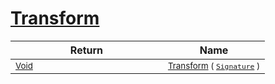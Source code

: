 # [Transform](./RelativeScale-100663789.md)


| Return | Name | 
| --- | --- | 
| <sub>[Void](https://docs.microsoft.com/en-us/dotnet/api/System.Void)</sub><img width=200/>| <sub>[Transform](./RelativeScale-100663789.md) ( [`Signature`](./../../../../Signature.md) )</sub>| <br>


